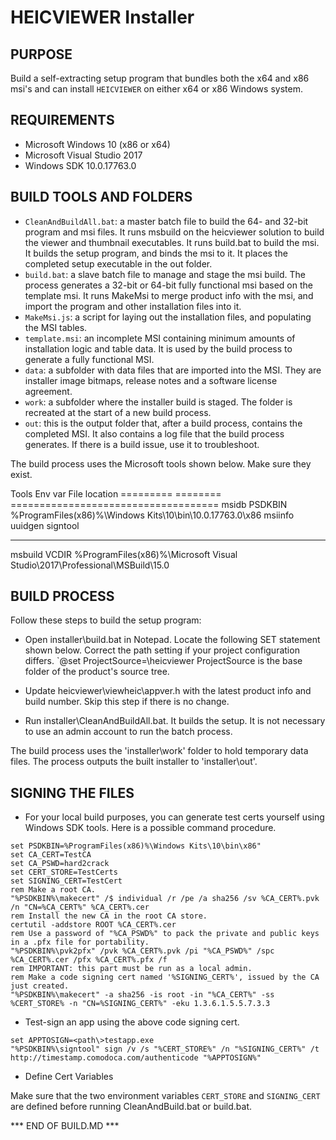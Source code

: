 # HEICVIEWER Installer

## PURPOSE

Build a self-extracting setup program that bundles both the x64 and x86 msi's and can install `HEICVIEWER` on either x64 or x86 Windows system.


## REQUIREMENTS

- Microsoft Windows 10 (x86 or x64)
- Microsoft Visual Studio 2017
- Windows SDK 10.0.17763.0


## BUILD TOOLS AND FOLDERS

- `CleanAndBuildAll.bat`: a master batch file to build the 64- and 32-bit program and msi files. It runs msbuild on the heicviewer solution to build the viewer and thumbnail executables. It runs build.bat to build the msi. It builds the setup program, and binds the msi to it. It places the completed setup executable in the out folder.
- `build.bat`: a slave batch file to manage and stage the msi build. The process generates a 32-bit or 64-bit fully functional msi based on the template msi. It runs MakeMsi to merge product info with the msi, and import the program and other installation files into it.
- `MakeMsi.js`: a script for laying out the installation files, and populating the MSI tables.
- `template.msi`: an incomplete MSI containing minimum amounts of installation logic and table data. It is used by the build process to generate a fully functional MSI.
- `data`: a subfolder with data files that are imported into the MSI. They are installer image bitmaps, release notes and a software license agreement.
- `work`: a subfolder where the installer build is staged. The folder is recreated at the start of a new build process.
- `out`: this is the output folder that, after a build process, contains the completed MSI. It also contains a log file that the build process generates. If there is a build issue, use it to troubleshoot.

The build process uses the Microsoft tools shown below. Make sure they exist.

Tools      Env var   File location
=========  ========  ====================================
msidb      PSDKBIN   %ProgramFiles(x86)%\Windows Kits\10\bin\10.0.17763.0\x86
msiinfo
uuidgen
signtool
---------  --------  ------------------------------------
msbuild    VCDIR     %ProgramFiles(x86)%\Microsoft Visual Studio\2017\Professional\MSBuild\15.0

## BUILD PROCESS

Follow these steps to build the setup program:

- Open installer\build.bat in Notepad. Locate the following SET statement shown below. Correct the path setting if your project configuration differs.
`@set ProjectSource=<directory>\heicviewer
ProjectSource is the base folder of the product's source tree.

- Update heicviewer\viewheic\appver.h with the latest product info and build number. Skip this step if there is no change.

- Run installer\CleanAndBuildAll.bat. It builds the setup. It is not necessary to use an admin account to run the batch process.

The build process uses the 'installer\work' folder to hold temporary data files. The process outputs the built installer to 'installer\out'.


## SIGNING THE FILES

- For your local build purposes, you can generate test certs yourself using Windows SDK tools. Here is a possible command procedure.

```Batchfile
set PSDKBIN=%ProgramFiles(x86)%\Windows Kits\10\bin\x86"
set CA_CERT=TestCA
set CA_PSWD=hard2crack
set CERT_STORE=TestCerts
set SIGNING_CERT=TestCert
rem Make a root CA.
"%PSDKBIN%\makecert" /$ individual /r /pe /a sha256 /sv %CA_CERT%.pvk /n "CN=%CA_CERT%" %CA_CERT%.cer
rem Install the new CA in the root CA store.
certutil -addstore ROOT %CA_CERT%.cer
rem Use a password of "%CA_PSWD%" to pack the private and public keys in a .pfx file for portability.
"%PSDKBIN%\pvk2pfx" /pvk %CA_CERT%.pvk /pi "%CA_PSWD%" /spc %CA_CERT%.cer /pfx %CA_CERT%.pfx /f
rem IMPORTANT: this part must be run as a local admin.
rem Make a code signing cert named '%SIGNING_CERT%', issued by the CA just created.
"%PSDKBIN%\makecert" -a sha256 -is root -in "%CA_CERT%" -ss %CERT_STORE% -n "CN=%SIGNING_CERT%" -eku 1.3.6.1.5.5.7.3.3
```

- Test-sign an app using the above code signing cert.

```Batchfile
set APPTOSIGN=<path\>testapp.exe
"%PSDKBIN%\signtool" sign /v /s "%CERT_STORE%" /n "%SIGNING_CERT%" /t http://timestamp.comodoca.com/authenticode "%APPTOSIGN%"
```

- Define Cert Variables

Make sure that the two environment variables `CERT_STORE` and `SIGNING_CERT` are defined before running CleanAndBuild.bat or build.bat.


*** END OF BUILD.MD ***
